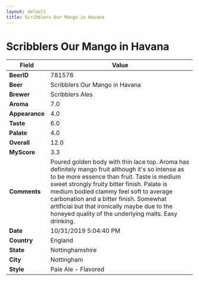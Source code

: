 ```yaml
---
layout: default
title: Scribblers Our Mango in Havana
---
```


# Scribblers Our Mango in Havana

| Field         | Value     |
|---------------|-----------|
| **BeerID** | 781576 |
| **Beer** | Scribblers Our Mango in Havana |
| **Brewer** | Scribblers Ales |
| **Aroma** | 7.0 |
| **Appearance** | 4.0 |
| **Taste** | 6.0 |
| **Palate** | 4.0 |
| **Overall** | 12.0 |
| **MyScore** | 3.3 |
| **Comments** | Poured golden body with thin lace top. Aroma has definitely mango fruit although it's so intense as to be more essence than fruit. Taste is medium sweet strongly fruity bitter finish. Palate is medium bodied clammy feel soft to average carbonation and a bitter finish. Somewhat artificial but that ironically maybe due to the honeyed quality of the underlying malts. Easy drinking. |
| **Date** | 10/31/2019 5:04:40 PM |
| **Country** | England |
| **State** | Nottinghamshire |
| **City** | Nottingham |
| **Style** | Pale Ale - Flavored |
